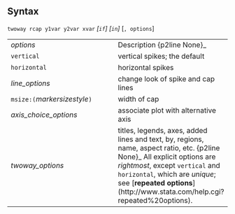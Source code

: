 ## Syntax

`twoway rcap y1var y2var xvar` _\[`if`\]
\[`in`\]_ \[`, options`\]

<table class="standard">
<colgroup>
<col style="width: 50%" />
<col style="width: 50%" />
</colgroup>
<tbody>
<tr class="odd">
<td><var class="command">options</var></td>
<td>Description <span>{p2line None}_</td>
</tr>
<tr class="even">
<td><code class="command">vertical</code></td>
<td>vertical spikes; the default</td>
</tr>
<tr class="odd">
<td><code class="command">horizontal</code></td>
<td>horizontal spikes</td>
</tr>
<tr class="even">
<td><var class="command">line_options</var></td>
<td>change look of spike and cap lines</td>
</tr>
<tr class="odd">
<td><code class="command">msize:(</code><var class="command">markersizestyle</var><code class="command">)</code></td>
<td>width of cap</td>
</tr>
<tr class="even">
<td><var class="command">axis_choice_options</var></td>
<td>associate plot with alternative axis</td>
</tr>
<tr class="odd">
<td><var class="command">twoway_options</var></td>
<td>titles, legends, axes, added lines and text, by, regions, name, aspect ratio, etc. <span>{p2line None}_
All explicit options are <var class="command">rightmost</var>, except <code class="command">vertical</code> and <code class="command">horizontal</code>, which are <var class="command">unique</var>; see [<strong>repeated options</strong>](http://www.stata.com/help.cgi?repeated%20options).</td>
</tr>
</tbody>
</table>
